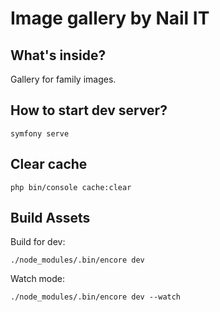Image gallery by Nail IT
========================

What's inside?
--------------

Gallery for family images.

How to start dev server?
-------------
```
symfony serve
```

Clear cache 
-------------
```
php bin/console cache:clear 
```

Build Assets
-------------
Build for dev:
```
./node_modules/.bin/encore dev
```

Watch mode:
```
./node_modules/.bin/encore dev --watch
```